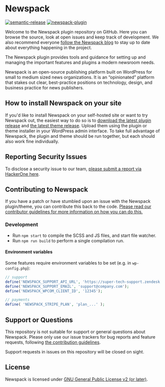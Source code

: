 # Newspack

[![semantic-release](https://img.shields.io/badge/%20%20%F0%9F%93%A6%F0%9F%9A%80-semantic--release-e10079.svg)](https://github.com/semantic-release/semantic-release) [![newspack-plugin](https://circleci.com/gh/Automattic/newspack-plugin/tree/master.svg?style=shield)](https://circleci.com/gh/Automattic/newspack-plugin)

Welcome to the Newspack plugin repository on GitHub. Here you can browse the source, look at open issues and keep track of development. We also recommend everyone [follow the Newspack blog](https://newspack.blog/) to stay up to date about everything happening in the project.

The Newspack plugin provides tools and guidance for setting up and managing the important features and plugins a modern newsroom needs.

Newspack is an open-source publishing platform built on WordPress for small to medium sized news organizations. It is an “opinionated” platform that stakes out clear, best-practice positions on technology, design, and business practice for news publishers.

## How to install Newspack on your site

If you'd like to install Newspack on your self-hosted site or want to try Newspack out, the easiest way to do so is to [download the latest plugin release](https://github.com/Automattic/newspack-plugin/releases) and [the latest theme release](https://github.com/Automattic/newspack-theme/releases). Upload them using the plugin or theme installer in your WordPress admin interface. To take full advantage of Newspack, the plugin and theme should be run together, but each should also work fine individually.

## Reporting Security Issues

To disclose a security issue to our team, [please submit a report via HackerOne here](https://hackerone.com/automattic/).

## Contributing to Newspack

If you have a patch or have stumbled upon an issue with the Newspack plugin/theme, you can contribute this back to the code. [Please read our contributor guidelines for more information on how you can do this.](https://github.com/Automattic/newspack-plugin/blob/master/.github/CONTRIBUTING.md)

### Development

- Run `npm start` to compile the SCSS and JS files, and start file watcher.
- Run `npm run build` to perform a single compilation run.

#### Environment variables

Some features require environment variables to be set (e.g. in `wp-config.php`):

```php
// support
define('NEWSPACK_SUPPORT_API_URL', 'https://super-tech-support.zendesk.com/api/v2');
define('NEWSPACK_SUPPORT_EMAIL', 'support@company.com');
define('NEWSPACK_WPCOM_CLIENT_ID', '12345');

// payments
define( 'NEWSPACK_STRIPE_PLAN', 'plan_...' );
```

## Support or Questions

This repository is not suitable for support or general questions about Newspack. Please only use our issue trackers for bug reports and feature requests, following [the contribution guidelines](https://github.com/Automattic/newspack-plugin/blob/master/.github/CONTRIBUTING.md).

Support requests in issues on this repository will be closed on sight.

## License

Newspack is licensed under [GNU General Public License v2 (or later)](https://github.com/Automattic/newspack-plugin/blob/master/LICENSE.md).
